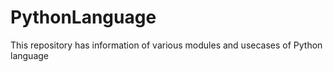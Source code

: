# PythonLanguage
This repository has information of various modules and usecases of Python language
